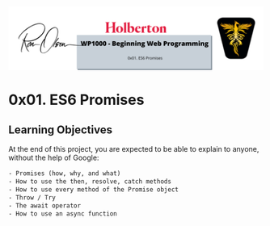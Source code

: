 ![Es6Header](https://github.com/ronroeandassociates/assets/raw/master/images/ES6_promises.png)

# 0x01. ES6 Promises

## Learning Objectives

At the end of this project, you are expected to be able to explain to anyone, without the help of Google:

```
- Promises (how, why, and what)
- How to use the then, resolve, catch methods
- How to use every method of the Promise object
- Throw / Try
- The await operator
- How to use an async function
```
